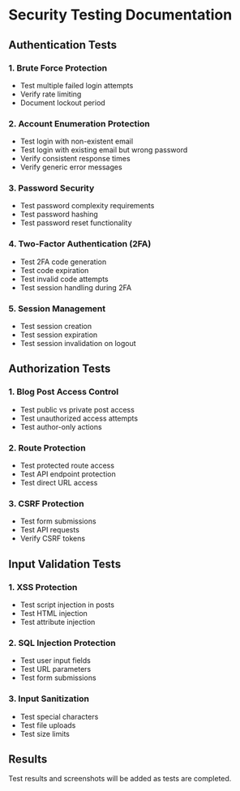 # Security Testing Documentation

## Authentication Tests

### 1. Brute Force Protection
- Test multiple failed login attempts
- Verify rate limiting
- Document lockout period

### 2. Account Enumeration Protection
- Test login with non-existent email
- Test login with existing email but wrong password
- Verify consistent response times
- Verify generic error messages

### 3. Password Security
- Test password complexity requirements
- Test password hashing
- Test password reset functionality

### 4. Two-Factor Authentication (2FA)
- Test 2FA code generation
- Test code expiration
- Test invalid code attempts
- Test session handling during 2FA

### 5. Session Management
- Test session creation
- Test session expiration
- Test session invalidation on logout

## Authorization Tests

### 1. Blog Post Access Control
- Test public vs private post access
- Test unauthorized access attempts
- Test author-only actions

### 2. Route Protection
- Test protected route access
- Test API endpoint protection
- Test direct URL access

### 3. CSRF Protection
- Test form submissions
- Test API requests
- Verify CSRF tokens

## Input Validation Tests

### 1. XSS Protection
- Test script injection in posts
- Test HTML injection
- Test attribute injection

### 2. SQL Injection Protection
- Test user input fields
- Test URL parameters
- Test form submissions

### 3. Input Sanitization
- Test special characters
- Test file uploads
- Test size limits

## Results
Test results and screenshots will be added as tests are completed.
